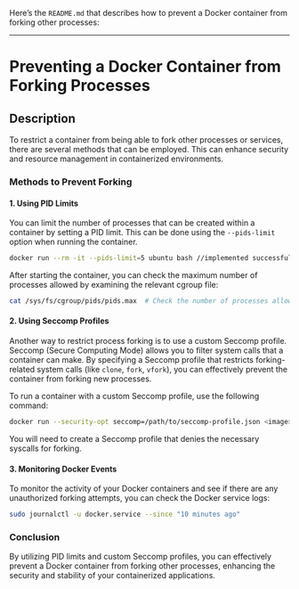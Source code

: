 Here’s the `README.md` that describes how to prevent a Docker container from forking other processes:

---

# Preventing a Docker Container from Forking Processes

## Description

To restrict a container from being able to fork other processes or services, there are several methods that can be employed. This can enhance security and resource management in containerized environments.

### Methods to Prevent Forking

#### 1. Using PID Limits

You can limit the number of processes that can be created within a container by setting a PID limit. This can be done using the `--pids-limit` option when running the container.

```bash
docker run --rm -it --pids-limit=5 ubuntu bash //implemented successfully
```

After starting the container, you can check the maximum number of processes allowed by examining the relevant cgroup file:

```bash
cat /sys/fs/cgroup/pids/pids.max  # Check the number of processes allowed
```

#### 2. Using Seccomp Profiles

Another way to restrict process forking is to use a custom Seccomp profile. Seccomp (Secure Computing Mode) allows you to filter system calls that a container can make. By specifying a Seccomp profile that restricts forking-related system calls (like `clone`, `fork`, `vfork`), you can effectively prevent the container from forking new processes.

To run a container with a custom Seccomp profile, use the following command:

```bash
docker run --security-opt seccomp=/path/to/seccomp-profile.json <image> // i tried but failed to implement
```

You will need to create a Seccomp profile that denies the necessary syscalls for forking.

#### 3. Monitoring Docker Events

To monitor the activity of your Docker containers and see if there are any unauthorized forking attempts, you can check the Docker service logs:

```bash
sudo journalctl -u docker.service --since "10 minutes ago"
```

### Conclusion

By utilizing PID limits and custom Seccomp profiles, you can effectively prevent a Docker container from forking other processes, enhancing the security and stability of your containerized applications.
